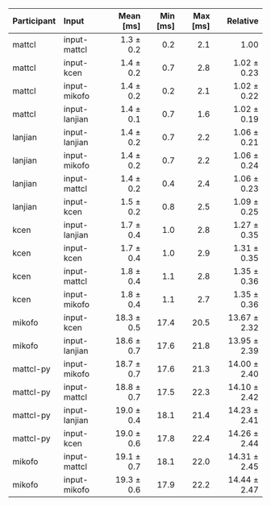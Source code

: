 | Participant | Input | Mean [ms] | Min [ms] | Max [ms] | Relative |
|:---|:---|---:|---:|---:|---:|
| mattcl | input-mattcl | 1.3 ± 0.2 | 0.2 | 2.1 | 1.00 |
| mattcl | input-kcen | 1.4 ± 0.2 | 0.7 | 2.8 | 1.02 ± 0.23 |
| mattcl | input-mikofo | 1.4 ± 0.2 | 0.2 | 2.1 | 1.02 ± 0.22 |
| mattcl | input-lanjian | 1.4 ± 0.1 | 0.7 | 1.6 | 1.02 ± 0.19 |
| lanjian | input-lanjian | 1.4 ± 0.2 | 0.7 | 2.2 | 1.06 ± 0.21 |
| lanjian | input-mikofo | 1.4 ± 0.2 | 0.7 | 2.2 | 1.06 ± 0.24 |
| lanjian | input-mattcl | 1.4 ± 0.2 | 0.4 | 2.4 | 1.06 ± 0.23 |
| lanjian | input-kcen | 1.5 ± 0.2 | 0.8 | 2.5 | 1.09 ± 0.25 |
| kcen | input-lanjian | 1.7 ± 0.4 | 1.0 | 2.8 | 1.27 ± 0.35 |
| kcen | input-kcen | 1.7 ± 0.4 | 1.0 | 2.9 | 1.31 ± 0.35 |
| kcen | input-mattcl | 1.8 ± 0.4 | 1.1 | 2.8 | 1.35 ± 0.36 |
| kcen | input-mikofo | 1.8 ± 0.4 | 1.1 | 2.7 | 1.35 ± 0.36 |
| mikofo | input-kcen | 18.3 ± 0.5 | 17.4 | 20.5 | 13.67 ± 2.32 |
| mikofo | input-lanjian | 18.6 ± 0.7 | 17.6 | 21.8 | 13.95 ± 2.39 |
| mattcl-py | input-mikofo | 18.7 ± 0.7 | 17.6 | 21.3 | 14.00 ± 2.40 |
| mattcl-py | input-mattcl | 18.8 ± 0.7 | 17.5 | 22.3 | 14.10 ± 2.42 |
| mattcl-py | input-lanjian | 19.0 ± 0.4 | 18.1 | 21.4 | 14.23 ± 2.41 |
| mattcl-py | input-kcen | 19.0 ± 0.6 | 17.8 | 22.4 | 14.26 ± 2.44 |
| mikofo | input-mattcl | 19.1 ± 0.7 | 18.1 | 22.0 | 14.31 ± 2.45 |
| mikofo | input-mikofo | 19.3 ± 0.6 | 17.9 | 22.2 | 14.44 ± 2.47 |
